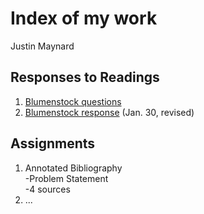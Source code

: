 # Index of my work

Justin Maynard

## Responses to Readings

1. [Blumenstock questions](https://github.com/wicked-problems/workshop/blob/master/blumenstock.md)
2. [Blumenstock response](https://justinwmaynard.github.io/workshop/blumenstock) (Jan. 30, revised)



## Assignments

1. Annotated Bibliography  
  -Problem Statement  
  -4 sources  
2. ...
